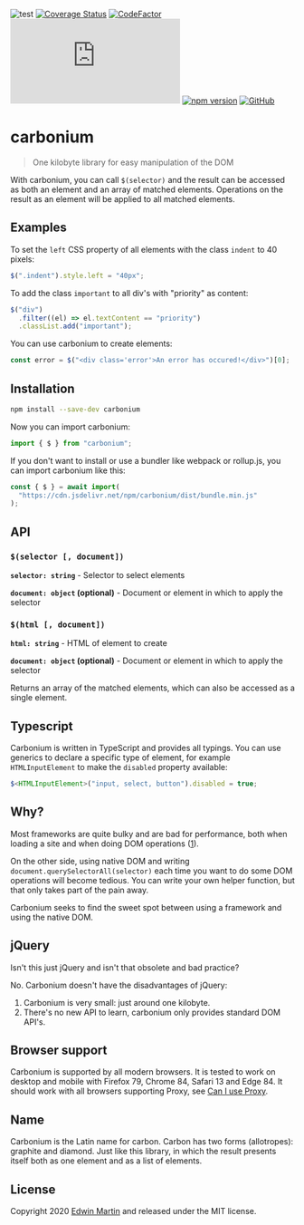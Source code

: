 ![test](https://github.com/edwinm/carbonium/workflows/Test/badge.svg) [![Coverage Status](https://coveralls.io/repos/github/edwinm/carbonium/badge.svg?branch=master)](https://coveralls.io/github/edwinm/carbonium?branch=master) [![CodeFactor](https://www.codefactor.io/repository/github/edwinm/carbonium/badge)](https://www.codefactor.io/repository/github/edwinm/carbonium) [![Size](https://img.shields.io/github/size/edwinm/carbonium/dist/bundle.min.js)](https://github.com/edwinm/carbonium/blob/master/dist/bundle.min.js) [![npm version](https://badge.fury.io/js/carbonium.svg)](https://www.npmjs.com/package/carbonium) [![GitHub](https://img.shields.io/github/license/edwinm/carbonium.svg)](https://github.com/edwinm/carbonium/blob/master/LICENSE)

# carbonium

> One kilobyte library for easy manipulation of the DOM

With carbonium, you can call `$(selector)` and the result can be accessed as both an element and an array of matched elements.
Operations on the result as an element will be applied to all matched elements.

## Examples

To set the `left` CSS property of all elements with the class `indent` to 40 pixels:

```javascript
$(".indent").style.left = "40px";
```

To add the class `important` to all div's with "priority" as content:

```javascript
$("div")
  .filter((el) => el.textContent == "priority")
  .classList.add("important");
```

You can use carbonium to create elements:

```javascript
const error = $("<div class='error'>An error has occured!</div>")[0];
```

## Installation

```bash
npm install --save-dev carbonium
```

Now you can import carbonium:

```javascript
import { $ } from "carbonium";
```

If you don't want to install or use a bundler like webpack or rollup.js, you can import carbonium like this:

```javascript
const { $ } = await import(
  "https://cdn.jsdelivr.net/npm/carbonium/dist/bundle.min.js"
);
```

## API

### `$(selector [, document])`

**`selector: string`** - Selector to select elements

**`document: object` (optional)** - Document or element in which to apply the selector

### `$(html [, document])`

**`html: string`** - HTML of element to create

**`document: object` (optional)** - Document or element in which to apply the selector

Returns an array of the matched elements, which can also be accessed as a single element.

## Typescript

Carbonium is written in TypeScript and provides all typings.
You can use generics to declare a specific type of element,
for example `HTMLInputElement` to make the `disabled` property available:

```typescript
$<HTMLInputElement>("input, select, button").disabled = true;
```

## Why?

Most frameworks are quite bulky and are bad for performance, both when loading a site and when doing DOM operations ([1](https://css-tricks.com/radeventlistener-a-tale-of-client-side-framework-performance/)).

On the other side, using native DOM and writing `document.querySelectorAll(selector)` each time you want to do some DOM operations will become tedious.
You can write your own helper function, but that only takes part of the pain away.

Carbonium seeks to find the sweet spot between using a framework and using the native DOM.

## jQuery

Isn't this just jQuery and isn't that obsolete and bad practice?

No. Carbonium doesn't have the disadvantages of jQuery:

1. Carbonium is very small: just around one kilobyte.
2. There's no new API to learn, carbonium only provides standard DOM API's.

## Browser support

Carbonium is supported by all modern browsers. It is tested to work on desktop and mobile with Firefox 79, Chrome 84, Safari 13 and Edge 84.
It should work with all browsers supporting Proxy, see [Can I use Proxy](https://caniuse.com/#feat=proxy).

## Name

Carbonium is the Latin name for carbon. Carbon has two forms (allotropes): graphite and diamond.
Just like this library, in which the result presents itself both as one element and as a list of elements.

## License

Copyright 2020 [Edwin Martin](https://bitstorm.org/) and released under the MIT license.
